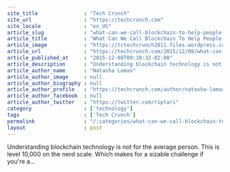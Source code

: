 ```yaml
---
site_title               : "Tech Crunch"
site_url                 : "https://techcrunch.com"
site_locale              : "en_US"
article_slug             : "what-can-we-call-blockchain-to-help-people-understand-it"
article_title            : "What Can We Call Blockchain To Help People Understand It?"
article_image            : "https://tctechcrunch2011.files.wordpress.com/2015/12/vitalik-buterin-ethereum-austin-hill-blockstream-and-steve-waterhouse-pantera-capital-1-of-1.jpg?w=764&h=400&crop=1"
article_url              : "https://techcrunch.com/2015/12/08/what-can-we-call-blockchain-to-help-people-understand-it/"
article_published_at     : "2015-12-08T09:10:32-02:00"
article_description      : "Understanding blockchain technology is not for the average person. This is level 10,000 on the nerd scale. Which makes for a sizable challenge if you're a..."
article_author_name      : "Natasha Lomas"
article_author_image     : null
article_author_biography : null
article_author_profile   : "https://techcrunch.com/author/natasha-lomas/"
article_author_facebook  : null
article_author_twitter   : "https://twitter.com/riptari"
category                 : ['technology']
tags                     : ['Tech Crunch']
permalink                : "/:categories/what-can-we-call-blockchain-to-help-people-understand-it/"
layout                   : post
---
```


Understanding blockchain technology is not for the average person. This is level 10,000 on the nerd scale. Which makes for a sizable challenge if you're a...
